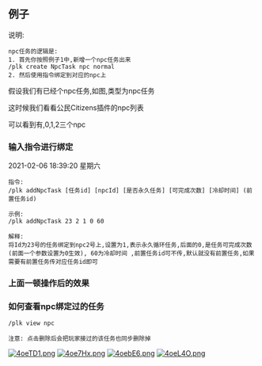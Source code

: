 ## 例子
说明:
```
npc任务的逻辑是:
1. 首先你按照例子1中,新增一个npc任务出来
/plk create NpcTask npc normal
2. 然后使用指令绑定到对应的npc上
```
假设我们有已经个npc任务,如图,类型为npc任务

这时候我们看看公民Citizens插件的npc列表

可以看到有,0,1,2三个npc

### 输入指令进行绑定
2021-02-06 18:39:20 星期六
```
指令: 
/plk addNpcTask [任务id] [npcId] [是否永久任务] [可完成次数] [冷却时间] (前置任务id)

示例: 
/plk addNpcTask 23 2 1 0 60

解释:
将Id为23号的任务绑定到npc2号上,设置为1,表示永久循环任务,后面的0,是任务可完成次数(前面一个参数设置为0生效), 60为冷却时间 ,前置任务id可不传,默认就没有前置任务,如果需要有前置任务传对应任务id即可
```

### 上面一顿操作后的效果

### 如何查看npc绑定过的任务
```
/plk view npc

注意: 点击删除后会把玩家接过的该任务也同步删除掉
```

[![4oeTD1.png](https://z3.ax1x.com/2021/09/30/4oeTD1.png)](https://imgtu.com/i/4oeTD1)
[![4oe7Hx.png](https://z3.ax1x.com/2021/09/30/4oe7Hx.png)](https://imgtu.com/i/4oe7Hx)
[![4oebE6.png](https://z3.ax1x.com/2021/09/30/4oebE6.png)](https://imgtu.com/i/4oebE6)
[![4oeL4O.png](https://z3.ax1x.com/2021/09/30/4oeL4O.png)](https://imgtu.com/i/4oeL4O)

